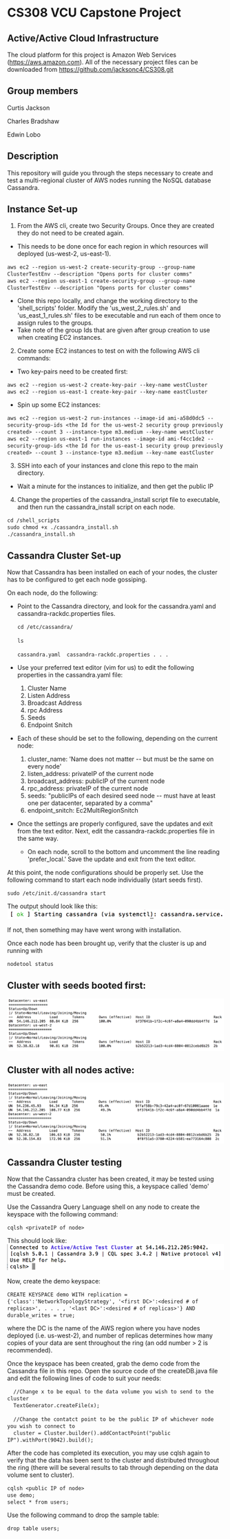 # CS308 VCU Capstone Project

## Active/Active Cloud Infrastructure 
The cloud platform for this project is Amazon Web Services (https://aws.amazon.com). All of the necessary project files can be downloaded from https://github.com/jacksonc4/CS308.git

Group members
---
Curtis Jackson 

Charles Bradshaw 

Edwin Lobo

Description
---

This repository will guide you through the steps necessary to create and test a multi-regional cluster of AWS nodes running the NoSQL database Cassandra.

Instance Set-up
---

1. From the AWS cli, create two Security Groups. Once they are created they do not need to be created again.
  * This needs to be done once for each region in which resources will deployed (us-west-2, us-east-1).
 ```
 aws ec2 --region us-west-2 create-security-group --group-name ClusterTestEnv --description "Opens ports for cluster comms"
 aws ec2 --region us-east-1 create-security-group --group-name ClusterTestEnv --description "Opens ports for cluster comms"
 ```
  * Clone this repo locally, and change the working directory to the 'shell_scripts' folder. Modify the 'us_west_2_rules.sh' and 'us_east_1_rules.sh' files to be executable and run each of them once to assign rules to the groups.
  * Take note of the group Ids that are given after group creation to use when creating EC2 instances.
    
2. Create some EC2 instances to test on with the following AWS cli commands:
  * Two key-pairs need to be created first:
```
aws ec2 --region us-west-2 create-key-pair --key-name westCluster
aws ec2 --region us-east-1 create-key-pair --key-name eastCluster
```
  * Spin up some EC2 instances:
```
aws ec2 --region us-west-2 run-instances --image-id ami-a58d0dc5 --security-group-ids <the Id for the us-west-2 security group previously created> --count 3 --instance-type m3.medium --key-name westCluster
aws ec2 --region us-east-1 run-instances --image-id ami-f4cc1de2 --security-group-ids <the Id for the us-east-1 security group previously created> --count 3 --instance-type m3.medium --key-name eastCluster
```
  
3. SSH into each of your instances and clone this repo to the main directory.
  * Wait a minute for the instances to initialize, and then get the public IP 
  
4. Change the properties of the cassandra_install script file to executable, and then run the cassandra_install script on each node.
  ```
  cd /shell_scripts
  sudo chmod +x ./cassandra_install.sh
  ./cassandra_install.sh
  ```
 
Cassandra Cluster Set-up
 ---
Now that Cassandra has been installed on each of your nodes, the cluster has to be configured to get each node gossiping.

On each node, do the following:

* Point to the Cassandra directory, and look for the cassandra.yaml and cassandra-rackdc.properties files.
  ```
  cd /etc/cassandra/
  
  ls
  
  cassandra.yaml  cassandra-rackdc.properties . . .  
  ```
* Use your preferred text editor (vim for us) to edit the following properties in the cassandra.yaml file:
  1. Cluster Name
  2. Listen Address
  3. Broadcast Address
  4. rpc Address
  5. Seeds
  6. Endpoint Snitch
  
* Each of these should be set to the following, depending on the current node:
  1. cluster_name: 'Name does not matter -- but must be the same on every node'
  2. listen_address: privateIP of the current node
  3. broadcast_address: publicIP of the current node
  4. rpc_address: privateIP of the current node
  5. seeds: "publicIPs of each desired seed node -- must have at least one per datacenter, separated by a comma"
  6. endpoint_snitch: Ec2MultiRegionSnitch
  
* Once the settings are properly configured, save the updates and exit from the text editor. Next, edit the cassandra-rackdc.properties file in the same way.
  - On each node, scroll to the bottom and uncomment the line reading 'prefer_local.' Save the update and exit from the text editor.
  
At this point, the node configurations should be properly set. Use the following command to start each node individually (start seeds first).
```
sudo /etc/init.d/cassandra start
```
The output should look like this:
![Screenshot](cassandra_start_confirmation.png)

If not, then something may have went wrong with installation.

Once each node has been brought up, verify that the cluster is up and running with
```
nodetool status
```
Cluster with seeds booted first:
---
![Screenshot](active_cluster.png)

Cluster with all nodes active:
---
![Screenshot](active_seeds.png)

Cassandra Cluster testing
 ---
Now that the Cassandra cluster has been created, it may be tested using the Cassandra demo code. Before using this, a keyspace called 'demo' must be created.

Use the Cassandra Query Language shell on any node to create the keyspace with the following command: 
```
cqlsh <privateIP of node>
```
This should look like:
![Screenshot](connecting_to_cluster.png)

Now, create the demo keyspace:
```
CREATE KEYSPACE demo WITH replication = {'class':'NetworkTopologyStrategy', '<first DC>':<desired # of replicas>', . . . , '<last DC>':<desired # of replicas>'} AND durable_writes = true;
```
where the DC is the name of the AWS region where you have nodes deployed (i.e. us-west-2), and number of replicas determines how many copies of your data are sent throughout the ring (an odd number > 2 is recommended).

Once the keyspace has been created, grab the demo code from the Cassandra file in this repo. Open the source code of the createDB.java file and edit the following lines of code to suit your needs:
```
  //Change x to be equal to the data volume you wish to send to the cluster
  TextGenerator.createFile(x);
  
  //Change the contatct point to be the public IP of whichever node you wish to connect to
  cluster = Cluster.builder().addContactPoint("public IP").withPort(9042).build();
```

After the code has completed its execution, you may use cqlsh again to verify that the data has been sent to the cluster and distributed throughout the ring (there will be several results to tab through depending on the data volume sent to cluster).
```
cqlsh <public IP of node>
use demo;
select * from users;
```

Use the following command to drop the sample table:
```
drop table users;
```
